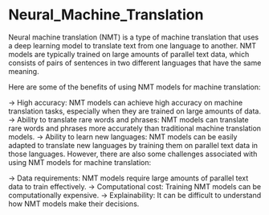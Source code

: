# Neural_Machine_Translation
Neural machine translation (NMT) is a type of machine translation that uses a deep learning model to translate text from one language to another. NMT models are typically trained on large amounts of parallel text data, which consists of pairs of sentences in two different languages that have the same meaning.

Here are some of the benefits of using NMT models for machine translation:

-> High accuracy: NMT models can achieve high accuracy on machine translation tasks, especially when they are trained on large amounts of data.
-> Ability to translate rare words and phrases: NMT models can translate rare words and phrases more accurately than traditional machine translation models.
-> Ability to learn new languages: NMT models can be easily adapted to translate new languages by training them on parallel text data in those languages.
However, there are also some challenges associated with using NMT models for machine translation:

-> Data requirements: NMT models require large amounts of parallel text data to train effectively.
-> Computational cost: Training NMT models can be computationally expensive.
-> Explainability: It can be difficult to understand how NMT models make their decisions.
